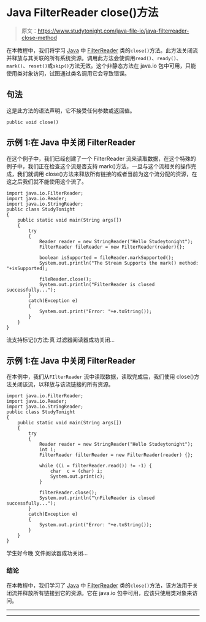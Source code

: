 # Java FilterReader close()方法

> 原文：<https://www.studytonight.com/java-file-io/java-filterreader-close-method>

在本教程中，我们将学习 [Java](https://www.studytonight.com/java/) 中 [FilterReader](https://www.studytonight.com/java-file-io/java-filterreader) 类的`close()`方法。此方法关闭流并释放与其关联的所有系统资源。调用此方法会使调用`read()`、`ready()`、`mark()`、`reset()`或`skip()`方法无效。这个非静态方法在 java.io 包中可用，只能使用类对象访问，试图通过类名调用它会导致错误。

## 句法

这是此方法的语法声明，它不接受任何参数或返回值。

```
public void close()
```

## 示例 1:在 Java 中关闭 FilterReader

在这个例子中，我们已经创建了一个 FilterReader 流来读取数据，在这个特殊的例子中，我们正在检查这个流是否支持 mark()方法，一旦与这个流相关的操作完成，我们就调用 close()方法来释放所有链接的或者当前为这个流分配的资源，在这之后我们就不能使用这个流了。

```
import java.io.FilterReader;
import java.io.Reader;
import java.io.StringReader;
public class StudyTonight 
{
	public static void main(String args[])
	{
		try
		{
			Reader reader = new StringReader("Hello Studeytonight"); 
			FilterReader fileReader = new FilterReader(reader){};

			boolean isSupported = fileReader.markSupported();			
			System.out.println("The Stream Supports the mark() method: "+isSupported);	

			fileReader.close(); 
			System.out.println("FilterReader is closed successfully...");			
		}
		catch(Exception e)
		{
			System.out.print("Error: "+e.toString());
		}
	} 
}
```

流支持标记()方法:真
过滤器阅读器成功关闭...

## 示例 1:在 Java 中关闭 FilterReader

在本例中，我们从`FIlterReader` 流中读取数据，读取完成后，我们使用 close()方法关闭该流，以释放与该流链接的所有资源。

```
import java.io.FilterReader;
import java.io.Reader;
import java.io.StringReader;
public class StudyTonight 
{
	public static void main(String args[])
	{
		try
		{
			Reader reader = new StringReader("Hello Studeytonight"); 
			int i;
			FilterReader filterReader = new FilterReader(reader) {};

			while ((i = filterReader.read()) != -1) {
				char  c = (char) i;
				System.out.print(c);
			}

			filterReader.close(); 
			System.out.println("\nFileReader is closed successfully...");
		}
		catch(Exception e)
		{
			System.out.print("Error: "+e.toString());
		}
	} 
}
```

学生好今晚
文件阅读器成功关闭...

### 结论

在本教程中，我们学习了 [Java](https://www.studytonight.com/java/) 中 [FilterReader](https://www.studytonight.com/java-file-io/java-filterreader) 类的`close()`方法，该方法用于关闭流并释放所有链接到它的资源。它在 java.io 包中可用，应该只使用类对象来访问。

* * *

* * *